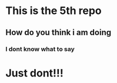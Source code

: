 # This is the 5th repo

## How do you think i am doing

### I dont know what to say

# Just dont!!!
